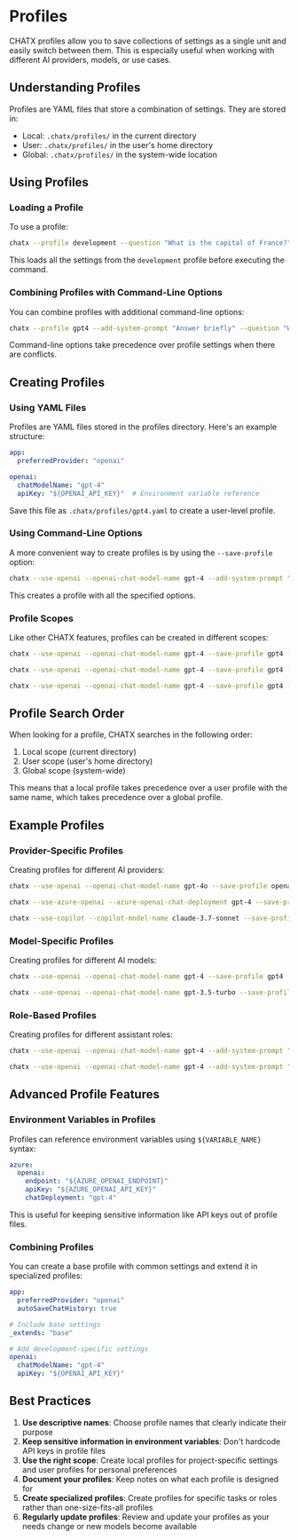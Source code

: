 # Profiles

CHATX profiles allow you to save collections of settings as a single unit and easily switch between them. This is especially useful when working with different AI providers, models, or use cases.

## Understanding Profiles

Profiles are YAML files that store a combination of settings. They are stored in:

- Local: `.chatx/profiles/` in the current directory
- User: `.chatx/profiles/` in the user's home directory
- Global: `.chatx/profiles/` in the system-wide location

## Using Profiles

### Loading a Profile

To use a profile:

```bash title="Using a profile"
chatx --profile development --question "What is the capital of France?"
```

This loads all the settings from the `development` profile before executing the command.

### Combining Profiles with Command-Line Options

You can combine profiles with additional command-line options:

```bash title="Profile with options"
chatx --profile gpt4 --add-system-prompt "Answer briefly" --question "What is the capital of France?"
```

Command-line options take precedence over profile settings when there are conflicts.

## Creating Profiles

### Using YAML Files

Profiles are YAML files stored in the profiles directory. Here's an example structure:

```yaml title="Example profile: gpt4.yaml"
app:
  preferredProvider: "openai"

openai:
  chatModelName: "gpt-4"
  apiKey: "${OPENAI_API_KEY}"  # Environment variable reference
```

Save this file as `.chatx/profiles/gpt4.yaml` to create a user-level profile.

### Using Command-Line Options

A more convenient way to create profiles is by using the `--save-profile` option:

```bash title="Save a profile"
chatx --use-openai --openai-chat-model-name gpt-4 --add-system-prompt "You are a helpful assistant." --save-profile gpt4
```

This creates a profile with all the specified options.

### Profile Scopes

Like other CHATX features, profiles can be created in different scopes:

```bash title="Save a local profile"
chatx --use-openai --openai-chat-model-name gpt-4 --save-profile gpt4 --local
```

```bash title="Save a user profile"
chatx --use-openai --openai-chat-model-name gpt-4 --save-profile gpt4 --user
```

```bash title="Save a global profile"
chatx --use-openai --openai-chat-model-name gpt-4 --save-profile gpt4 --global
```

## Profile Search Order

When looking for a profile, CHATX searches in the following order:

1. Local scope (current directory)
2. User scope (user's home directory)
3. Global scope (system-wide)

This means that a local profile takes precedence over a user profile with the same name, which takes precedence over a global profile.

## Example Profiles

### Provider-Specific Profiles

Creating profiles for different AI providers:

```bash title="Save OpenAI profile"
chatx --use-openai --openai-chat-model-name gpt-4o --save-profile openai
```

```bash title="Save Azure OpenAI profile"
chatx --use-azure-openai --azure-openai-chat-deployment gpt-4 --save-profile azure
```

```bash title="Save GitHub Copilot profile"
chatx --use-copilot --copilot-model-name claude-3.7-sonnet --save-profile github
```

### Model-Specific Profiles

Creating profiles for different AI models:

```bash title="Save GPT-4 profile"
chatx --use-openai --openai-chat-model-name gpt-4 --save-profile gpt4
```

```bash title="Save GPT-3.5 profile"
chatx --use-openai --openai-chat-model-name gpt-3.5-turbo --save-profile gpt35
```

### Role-Based Profiles

Creating profiles for different assistant roles:

```bash title="Save programmer profile"
chatx --use-openai --openai-chat-model-name gpt-4 --add-system-prompt "You are an expert programmer. Provide clear, concise code with helpful explanations." --save-profile programmer
```

```bash title="Save writer profile"
chatx --use-openai --openai-chat-model-name gpt-4 --add-system-prompt "You are a skilled writer. Help craft engaging, grammatically correct content." --save-profile writer
```

## Advanced Profile Features

### Environment Variables in Profiles

Profiles can reference environment variables using `${VARIABLE_NAME}` syntax:

```yaml title="Profile with environment variables"
azure:
  openai:
    endpoint: "${AZURE_OPENAI_ENDPOINT}"
    apiKey: "${AZURE_OPENAI_API_KEY}"
    chatDeployment: "gpt-4"
```

This is useful for keeping sensitive information like API keys out of profile files.

### Combining Profiles

You can create a base profile with common settings and extend it in specialized profiles:

```yaml title="Base profile: base.yaml"
app:
  preferredProvider: "openai"
  autoSaveChatHistory: true
```

```yaml title="Extended profile: development.yaml"
# Include base settings
_extends: "base"

# Add development-specific settings
openai:
  chatModelName: "gpt-4"
  apiKey: "${OPENAI_API_KEY}"
```

## Best Practices

1. **Use descriptive names**: Choose profile names that clearly indicate their purpose
2. **Keep sensitive information in environment variables**: Don't hardcode API keys in profile files
3. **Use the right scope**: Create local profiles for project-specific settings and user profiles for personal preferences
4. **Document your profiles**: Keep notes on what each profile is designed for
5. **Create specialized profiles**: Create profiles for specific tasks or roles rather than one-size-fits-all profiles
6. **Regularly update profiles**: Review and update your profiles as your needs change or new models become available